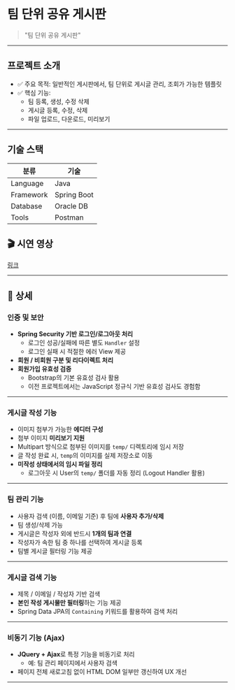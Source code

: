 # 팀 단위 공유 게시판


> "팀 단위 공유 게시판"

---

## 프로젝트 소개

- ✅ 주요 목적: 일반적인 게시판에서, 팀 단위로 게시글 관리, 조회가 가능한 템플릿
- ✅ 핵심 기능:
  - 팀 등록, 생성, 수정 삭제
  - 게시글 등록, 수정, 삭제
  - 파일 업로드, 다운로드, 미리보기
    
---

## 기술 스택

| 분류 | 기술 |
|------|------|
| Language | Java |
| Framework | Spring Boot |
| Database | Oracle DB |
| Tools | Postman |


## 🎬 시연 영상
[링크](https://youtu.be/aKE47q4znGA)

---

## 📑 상세


### 인증 및 보안

- **Spring Security 기반 로그인/로그아웃 처리**
  - 로그인 성공/실패에 따른 별도 `Handler` 설정
  - 로그인 실패 시 적절한 에러 View 제공
- **회원 / 비회원 구분 및 리다이렉트 처리**
- **회원가입 유효성 검증**
  - Bootstrap의 기본 유효성 검사 활용  
  - 이전 프로젝트에서는 JavaScript 정규식 기반 유효성 검사도 경험함

---

### 게시글 작성 기능

- 이미지 첨부가 가능한 **에디터 구성**
- 첨부 이미지 **미리보기 지원**
- Multipart 방식으로 첨부된 이미지를 `temp/` 디렉토리에 임시 저장
- 글 작성 완료 시, `temp`의 이미지를 실제 저장소로 이동
- **미작성 상태에서의 임시 파일 정리**  
  - 로그아웃 시 User의 `temp/` 폴더를 자동 정리 (Logout Handler 활용)

---

### 팀 관리 기능

- 사용자 검색 (이름, 이메일 기준) 후 팀에 **사용자 추가/삭제**
- 팀 생성/삭제 가능
- 게시글은 작성자 외에 반드시 **1개의 팀과 연결**
- 작성자가 속한 팀 중 하나를 선택하여 게시글 등록
- 팀별 게시글 필터링 기능 제공

---

### 게시글 검색 기능

- 제목 / 이메일 / 작성자 기반 검색
- **본인 작성 게시물만 필터링**하는 기능 제공
- Spring Data JPA의 `Containing` 키워드를 활용하여 검색 처리

---

### 비동기 기능 (Ajax)

- **JQuery + Ajax**로 특정 기능을 비동기로 처리
  - 예: 팀 관리 페이지에서 사용자 검색
- 페이지 전체 새로고침 없이 HTML DOM 일부만 갱신하여 UX 개선

---
